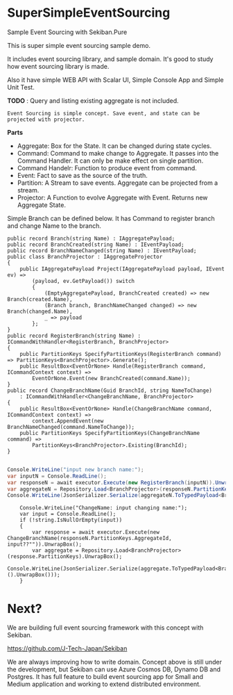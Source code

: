 # SuperSimpleEventSourcing
Sample Event Sourcing with Sekiban.Pure

This is super simple event sourcing sample demo.

It includes event sourcing library, and sample domain. It's good to study how event sourcing library is made.

Also it have simple WEB API with Scalar UI, Simple Console App and Simple Unit Test.

**TODO** : Query and listing existing aggregate is not included.

```
Event Sourcing is simple concept. Save event, and state can be projected with projector.
```

**Parts**

- Aggregate: Box for the State. It can be changed during state cycles.
- Command: Command to make change to Aggregate. It passes into the Command Handler. It can only be make effect on single partition.
- Command Handelr: Function to produce event from command.
- Event: Fact to save as the source of the truth.
- Partition: A Stream to save events. Aggregate can be projected from a stream.
- Projector: A Function to evolve Aggregate with Event. Returns new Aggregate State.

Simple Branch can be defined below.
It has Command to register branch and change Name to the branch.

```Simple Branch Definition.cs
public record Branch(string Name) : IAggregatePayload;
public record BranchCreated(string Name) : IEventPayload;
public record BranchNameChanged(string Name) : IEventPayload;
public class BranchProjector : IAggregateProjector
{
    public IAggregatePayload Project(IAggregatePayload payload, IEvent ev) =>
        (payload, ev.GetPayload()) switch
        {
            (EmptyAggregatePayload, BranchCreated created) => new Branch(created.Name),
            (Branch branch, BranchNameChanged changed) => new Branch(changed.Name),
            _ => payload
        };
}
public record RegisterBranch(string Name) : ICommandWithHandler<RegisterBranch, BranchProjector>
{
    public PartitionKeys SpecifyPartitionKeys(RegisterBranch command) => PartitionKeys<BranchProjector>.Generate();
    public ResultBox<EventOrNone> Handle(RegisterBranch command, ICommandContext context) =>
        EventOrNone.Event(new BranchCreated(command.Name));
}
public record ChangeBranchName(Guid BranchId, string NameToChange)
    : ICommandWithHandler<ChangeBranchName, BranchProjector>
{
    public ResultBox<EventOrNone> Handle(ChangeBranchName command, ICommandContext context) =>
        context.AppendEvent(new BranchNameChanged(command.NameToChange));
    public PartitionKeys SpecifyPartitionKeys(ChangeBranchName command) =>
        PartitionKeys<BranchProjector>.Existing(BranchId);
}
```


```RegisterBranch.cs

Console.WriteLine("input new branch name:");
var inputN = Console.ReadLine();
var responseN = await executor.Execute(new RegisterBranch(inputN)).UnwrapBox();
var aggregateN = Repository.Load<BranchProjector>(responseN.PartitionKeys).UnwrapBox();
Console.WriteLine(JsonSerializer.Serialize(aggregateN.ToTypedPayload<Branch>().UnwrapBox()));

```

```ChangeBranchName
    Console.WriteLine("ChangeName: input changing name:");
    var input = Console.ReadLine();
    if (!string.IsNullOrEmpty(input))
    {
        var response = await executor.Execute(new ChangeBranchName(responseN.PartitionKeys.AggregateId, input??"")).UnwrapBox();
        var aggregate = Repository.Load<BranchProjector>(response.PartitionKeys).UnwrapBox();
        Console.WriteLine(JsonSerializer.Serialize(aggregate.ToTypedPayload<Branch>().UnwrapBox()));
    }
```

# Next?

We are building full event sourcing framework with this concept with Sekiban.

https://github.com/J-Tech-Japan/Sekiban

We are always improving how to write domain. Concept above is still under the development, but Sekiban can use Azure Cosmos DB, Dynamo DB and Postgres. It has full feature to build event sourcing app for Small and Medium application and working to extend distributed environment.
